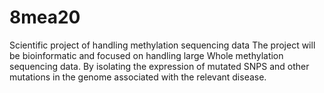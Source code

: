 # 8mea20
Scientific project of handling methylation sequencing data
The project will be bioinformatic and focused on handling large Whole methylation sequencing data. 
By isolating the expression of mutated SNPS  and other mutations in the genome associated with the relevant disease. 
